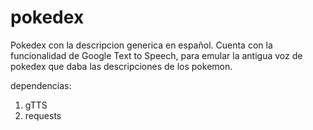 # pokedex
Pokedex con la descripcion generica en español.
Cuenta con la funcionalidad de Google Text to Speech, para emular la antigua voz de pokedex que daba las descripciones de los pokemon. 

dependencias:
1. gTTS
2. requests
